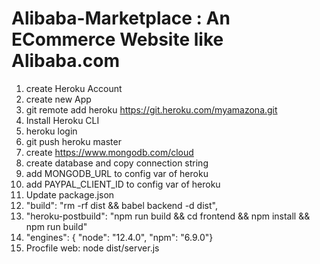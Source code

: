 # Alibaba-Marketplace : An ECommerce Website like Alibaba.com


  1. create Heroku Account
  2. create new App
  3. git remote add heroku https://git.heroku.com/myamazona.git
  4. Install Heroku CLI
  5. heroku login
  6. git push heroku master
  7.  create https://www.mongodb.com/cloud 
  8.  create database and copy connection string
  9.  add MONGODB_URL to config var of heroku
  10. add PAYPAL_CLIENT_ID to config var of heroku
  11. Update package.json  
  12. "build": "rm -rf dist && babel backend -d dist",
  13. "heroku-postbuild": "npm run build && cd frontend && npm install && npm run build"
  14. "engines": { "node": "12.4.0", "npm": "6.9.0"}
  15. Procfile web: node dist/server.js
